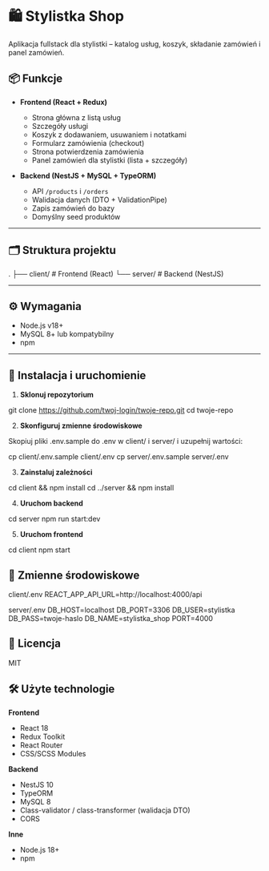 # 🛍️ Stylistka Shop

Aplikacja fullstack dla stylistki – katalog usług, koszyk, składanie zamówień i panel zamówień.

## 📦 Funkcje

- **Frontend (React + Redux)**
  - Strona główna z listą usług
  - Szczegóły usługi
  - Koszyk z dodawaniem, usuwaniem i notatkami
  - Formularz zamówienia (checkout)
  - Strona potwierdzenia zamówienia
  - Panel zamówień dla stylistki (lista + szczegóły)

- **Backend (NestJS + MySQL + TypeORM)**
  - API `/products` i `/orders`
  - Walidacja danych (DTO + ValidationPipe)
  - Zapis zamówień do bazy
  - Domyślny seed produktów

---

## 🗂 Struktura projektu

.
├── client/ # Frontend (React)
└── server/ # Backend (NestJS)


---

## ⚙️ Wymagania

- Node.js v18+
- MySQL 8+ lub kompatybilny
- npm

---

## 🚀 Instalacja i uruchomienie

1. **Sklonuj repozytorium**

git clone https://github.com/twoj-login/twoje-repo.git
cd twoje-repo

2. **Skonfiguruj zmienne środowiskowe**

Skopiuj pliki .env.sample do .env w client/ i server/ i uzupełnij wartości:

cp client/.env.sample client/.env
cp server/.env.sample server/.env

3. **Zainstaluj zależności**

cd client && npm install
cd ../server && npm install

4. **Uruchom backend**

cd server
npm run start:dev

5. **Uruchom frontend**

cd client
npm start


## 🔑 Zmienne środowiskowe

client/.env
REACT_APP_API_URL=http://localhost:4000/api

server/.env
DB_HOST=localhost
DB_PORT=3306
DB_USER=stylistka
DB_PASS=twoje-haslo
DB_NAME=stylistka_shop
PORT=4000


## 📜 Licencja

MIT


## 🛠 Użyte technologie

**Frontend**
- React 18
- Redux Toolkit
- React Router
- CSS/SCSS Modules

**Backend**
- NestJS 10
- TypeORM
- MySQL 8
- Class-validator / class-transformer (walidacja DTO)
- CORS

**Inne**
- Node.js 18+
- npm

